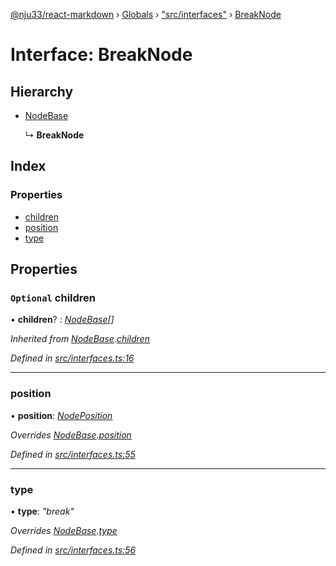 [@nju33/react-markdown](../README.md) › [Globals](../globals.md) › ["src/interfaces"](../modules/_src_interfaces_.md) › [BreakNode](_src_interfaces_.breaknode.md)

# Interface: BreakNode

## Hierarchy

* [NodeBase](_src_interfaces_.nodebase.md)

  ↳ **BreakNode**

## Index

### Properties

* [children](_src_interfaces_.breaknode.md#optional-children)
* [position](_src_interfaces_.breaknode.md#position)
* [type](_src_interfaces_.breaknode.md#type)

## Properties

### `Optional` children

• **children**? : *[NodeBase](_src_interfaces_.nodebase.md)[]*

*Inherited from [NodeBase](_src_interfaces_.nodebase.md).[children](_src_interfaces_.nodebase.md#optional-children)*

*Defined in [src/interfaces.ts:16](https://github.com/nju33/react-markdown/blob/b4ce032/src/interfaces.ts#L16)*

___

###  position

• **position**: *[NodePosition](_src_interfaces_.nodeposition.md)*

*Overrides [NodeBase](_src_interfaces_.nodebase.md).[position](_src_interfaces_.nodebase.md#position)*

*Defined in [src/interfaces.ts:55](https://github.com/nju33/react-markdown/blob/b4ce032/src/interfaces.ts#L55)*

___

###  type

• **type**: *"break"*

*Overrides [NodeBase](_src_interfaces_.nodebase.md).[type](_src_interfaces_.nodebase.md#type)*

*Defined in [src/interfaces.ts:56](https://github.com/nju33/react-markdown/blob/b4ce032/src/interfaces.ts#L56)*
